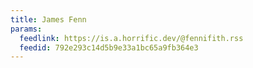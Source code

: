 ```yaml
---
title: James Fenn
params:
  feedlink: https://is.a.horrific.dev/@fennifith.rss
  feedid: 792e293c14d5b9e33a1bc65a9fb364e3
---
```

